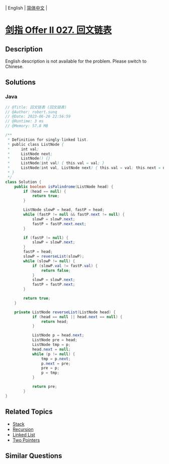 
| English | [简体中文](README.md) |

# [剑指 Offer II 027. 回文链表](https://leetcode.cn//problems/aMhZSa/)

## Description

<p>English description is not available for the problem. Please switch to Chinese.</p>


## Solutions


### Java

```Java
// @Title: 回文链表 (回文链表)
// @Author: robert.sunq
// @Date: 2023-06-26 22:56:59
// @Runtime: 3 ms
// @Memory: 57.8 MB

/**
 * Definition for singly-linked list.
 * public class ListNode {
 *     int val;
 *     ListNode next;
 *     ListNode() {}
 *     ListNode(int val) { this.val = val; }
 *     ListNode(int val, ListNode next) { this.val = val; this.next = next; }
 * }
 */
class Solution {
    public boolean isPalindrome(ListNode head) {
        if (head == null) {
            return true;
        }

        ListNode slowP = head, fastP = head;
        while (fastP != null && fastP.next != null) {
            slowP = slowP.next;
            fastP = fastP.next.next;
        }

        if (fastP != null) {
            slowP = slowP.next;
        }
        fastP = head;
        slowP = reverseList(slowP);
        while (slowP != null) {
            if (slowP.val != fastP.val) {
                return false;
            }
            slowP = slowP.next;
            fastP = fastP.next;
        }

        return true;
    }

    private ListNode reverseList(ListNode head) {
            if (head == null || head.next == null) {
                return head;
            }

            ListNode p = head.next;
            ListNode pre = head;
            ListNode tmp = p;
            head.next = null;
            while (p != null) {
                tmp = p.next;
                p.next = pre;
                pre = p;
                p = tmp;
            }

            return pre;
        }
}
```



## Related Topics

- [Stack](https://leetcode.cn//tag/stack)
- [Recursion](https://leetcode.cn//tag/recursion)
- [Linked List](https://leetcode.cn//tag/linked-list)
- [Two Pointers](https://leetcode.cn//tag/two-pointers)

## Similar Questions


